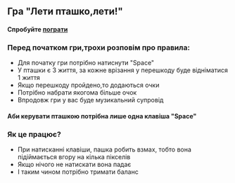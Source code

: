 ## Гра "Лети пташко,лети!"

#### Спробуйте [пограти](https://6ap6apucka.github.io/GoBirdsGame/)

### Перед початком гри,трохи розповім про правила:
- Для початку гри потрібно натиснути "Space"
- У пташки є 3 життя, за кожне врізання у перешкоду буде відніматися 1 життя
- Якщо перешкоду пройдено,то додаються очки
- Потрібно набрати якогома більше очок
- Впродовж гри у вас буде музикальний супровід

#### Аби керувати пташкою потрібна лише одна клавіша "Space"
### Як це працює?
- При натисканні клавіши, пашка робить взмах, тобто вона підіймається вгору на кілька пікселів
- Якщо нічого не натискати вона падає
- І таким чином потрібно тримати баланс
